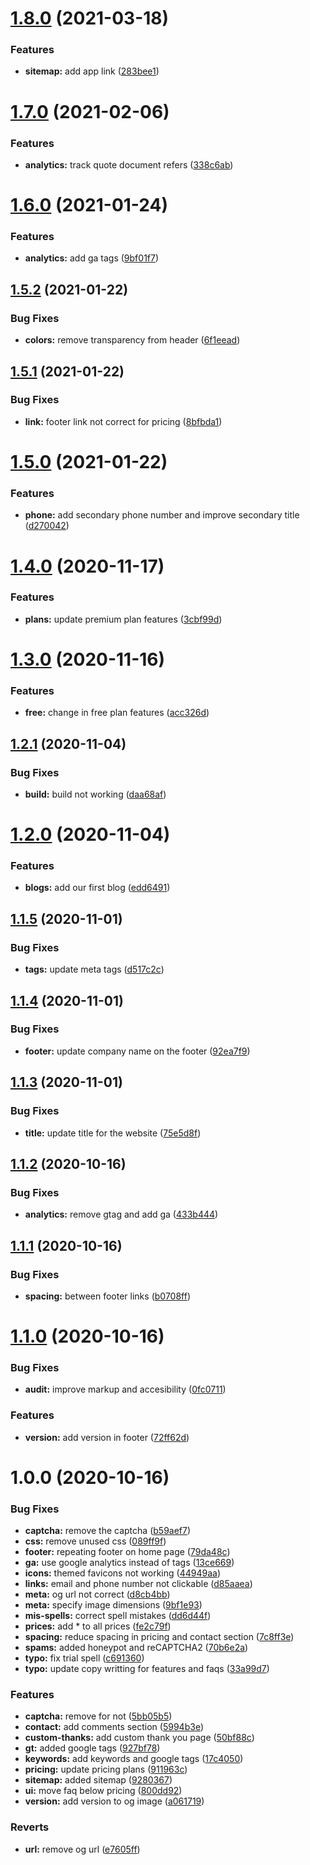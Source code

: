# [1.8.0](https://github.com/sembark/www/compare/v1.7.0...v1.8.0) (2021-03-18)


### Features

* **sitemap:** add app link ([283bee1](https://github.com/sembark/www/commit/283bee1081c0de72ba0e3261e5998522f4f4aa98))

# [1.7.0](https://github.com/sembark/www/compare/v1.6.0...v1.7.0) (2021-02-06)


### Features

* **analytics:** track quote document refers ([338c6ab](https://github.com/sembark/www/commit/338c6abe443140d9de2323c56141798f6c2366db))

# [1.6.0](https://github.com/sembark/www/compare/v1.5.2...v1.6.0) (2021-01-24)


### Features

* **analytics:** add ga tags ([9bf01f7](https://github.com/sembark/www/commit/9bf01f7cf91a3f4c396e38137d068986a6abf36a))

## [1.5.2](https://github.com/sembark/www/compare/v1.5.1...v1.5.2) (2021-01-22)


### Bug Fixes

* **colors:** remove transparency from header ([6f1eead](https://github.com/sembark/www/commit/6f1eead8cf4794de947f84c3dc469b8931decd2b))

## [1.5.1](https://github.com/sembark/www/compare/v1.5.0...v1.5.1) (2021-01-22)


### Bug Fixes

* **link:** footer link not correct for pricing ([8bfbda1](https://github.com/sembark/www/commit/8bfbda10e77827e8b46cefca904803a7de2db194))

# [1.5.0](https://github.com/sembark/www/compare/v1.4.0...v1.5.0) (2021-01-22)


### Features

* **phone:** add secondary phone number and improve secondary title ([d270042](https://github.com/sembark/www/commit/d27004288edb59f27b80b724d7f7e4217facfb1f))

# [1.4.0](https://github.com/sembark/www/compare/v1.3.0...v1.4.0) (2020-11-17)


### Features

* **plans:** update premium plan features ([3cbf99d](https://github.com/sembark/www/commit/3cbf99dd1bb270e2466d9dcd1300a2dff5168869))

# [1.3.0](https://github.com/sembark/www/compare/v1.2.1...v1.3.0) (2020-11-16)


### Features

* **free:** change in free plan features ([acc326d](https://github.com/sembark/www/commit/acc326d2738c677b719fb94835cea23a2e5680f6))

## [1.2.1](https://github.com/sembark/www/compare/v1.2.0...v1.2.1) (2020-11-04)


### Bug Fixes

* **build:** build not working ([daa68af](https://github.com/sembark/www/commit/daa68af3cdcde6310a4619da6aa8670502f076d8))

# [1.2.0](https://github.com/sembark/www/compare/v1.1.5...v1.2.0) (2020-11-04)


### Features

* **blogs:** add our first blog ([edd6491](https://github.com/sembark/www/commit/edd64914c71af93059d8f8313f6c8ea05ce274f8))

## [1.1.5](https://github.com/sembark/www/compare/v1.1.4...v1.1.5) (2020-11-01)


### Bug Fixes

* **tags:** update meta tags ([d517c2c](https://github.com/sembark/www/commit/d517c2c8eb43695265ce4d8262333b055fcfe6f1))

## [1.1.4](https://github.com/sembark/www/compare/v1.1.3...v1.1.4) (2020-11-01)


### Bug Fixes

* **footer:** update company name on the footer ([92ea7f9](https://github.com/sembark/www/commit/92ea7f9a920fcabfd2e448dbf6763b2e33f63c22))

## [1.1.3](https://github.com/sembark/www/compare/v1.1.2...v1.1.3) (2020-11-01)


### Bug Fixes

* **title:** update title for the website ([75e5d8f](https://github.com/sembark/www/commit/75e5d8ff15ff3f3c4ff0308c7896be02f7f64f12))

## [1.1.2](https://github.com/sembark/www/compare/v1.1.1...v1.1.2) (2020-10-16)


### Bug Fixes

* **analytics:** remove gtag and add ga ([433b444](https://github.com/sembark/www/commit/433b444ab986e0d01b2ea1d70afcb24f6d2dc000))

## [1.1.1](https://github.com/sembark/www/compare/v1.1.0...v1.1.1) (2020-10-16)


### Bug Fixes

* **spacing:** between footer links ([b0708ff](https://github.com/sembark/www/commit/b0708ffc17c36b3dcddefb7563fdfc2752278710))

# [1.1.0](https://github.com/sembark/www/compare/v1.0.0...v1.1.0) (2020-10-16)


### Bug Fixes

* **audit:** improve markup and accesibility ([0fc0711](https://github.com/sembark/www/commit/0fc07112e93a0936cd1ec63d0982e352324748bd))


### Features

* **version:** add version in footer ([72ff62d](https://github.com/sembark/www/commit/72ff62d79359b3876b1b4fd1109ab57a0cf64859))

# 1.0.0 (2020-10-16)


### Bug Fixes

* **captcha:** remove the captcha ([b59aef7](https://github.com/sembark/www/commit/b59aef7d27697e17dc87f4b89eae30bde7b00552))
* **css:** remove unused css ([089ff9f](https://github.com/sembark/www/commit/089ff9f8c4757c4499626cd197a3da4f01146ec2))
* **footer:** repeating footer on home page ([79da48c](https://github.com/sembark/www/commit/79da48cabc6ff0636eaede62b6e184e1548ffc95))
* **ga:** use google analytics instead of tags ([13ce669](https://github.com/sembark/www/commit/13ce6699ccb5de529e3099a4da7f3c6f1488e72a))
* **icons:** themed favicons not working ([44949aa](https://github.com/sembark/www/commit/44949aaa1541a5574c28a2a34d7ca46ea2bc75af))
* **links:** email and phone number not clickable ([d85aaea](https://github.com/sembark/www/commit/d85aaeaaa64d8a4cde45e40fdf3f4d77388ca11c))
* **meta:** og url not correct ([d8cb4bb](https://github.com/sembark/www/commit/d8cb4bb2404cac35f277b98c7f159b7c7dd93a53))
* **meta:** specify image dimensions ([9bf1e93](https://github.com/sembark/www/commit/9bf1e9319092467ab034c1ac75dc6d9ffe9b17f9))
* **mis-spells:** correct spell mistakes ([dd6d44f](https://github.com/sembark/www/commit/dd6d44fa1da271a4c153bef60b45c001f0544d8b))
* **prices:** add * to all prices ([fe2c79f](https://github.com/sembark/www/commit/fe2c79f57dbebbe4bbb6a1bc01e306272b614333))
* **spacing:** reduce spacing in pricing and contact section ([7c8ff3e](https://github.com/sembark/www/commit/7c8ff3e04c94863ba4bdac070e1f312ee99c569c))
* **spams:** added honeypot and reCAPTCHA2 ([70b6e2a](https://github.com/sembark/www/commit/70b6e2ab6f40a6056944cbaeb374f7e355bb46e6))
* **typo:** fix trial spell ([c691360](https://github.com/sembark/www/commit/c6913605ab3e36a4916c2d5073fdb0678a7bac54))
* **typo:** update copy writting for features and faqs ([33a99d7](https://github.com/sembark/www/commit/33a99d7d4cce0302dd653f3facdfb1b2b25d2908))


### Features

* **captcha:** remove for not ([5bb05b5](https://github.com/sembark/www/commit/5bb05b537a859723f47986f9156e3cb1601def82))
* **contact:** add comments section ([5994b3e](https://github.com/sembark/www/commit/5994b3ef1a850160cb95583ee648d4a865e28edd))
* **custom-thanks:** add custom thank you page ([50bf88c](https://github.com/sembark/www/commit/50bf88cb4744fdb87a537cf31241b936dd6b5fcb))
* **gt:** added google tags ([927bf78](https://github.com/sembark/www/commit/927bf783168a3ef680b4e764a99379cca81be772))
* **keywords:** add keywords and google tags ([17c4050](https://github.com/sembark/www/commit/17c40506efeab7bd82eeca1a2a1e26fadd44f60e))
* **pricing:** update pricing plans ([911963c](https://github.com/sembark/www/commit/911963cf992a68d8f226d1369a5f3632ca3226f2))
* **sitemap:** added sitemap ([9280367](https://github.com/sembark/www/commit/9280367b90059efb47fb49f4ffb0464cf55ad272))
* **ui:** move faq below pricing ([800dd92](https://github.com/sembark/www/commit/800dd923650e88851e8dcc39668cc0e46cbe2267))
* **version:** add version to og image ([a061719](https://github.com/sembark/www/commit/a0617194f656b1875129ecb03cfe30077cce77e0))


### Reverts

* **url:** remove og url ([e7605ff](https://github.com/sembark/www/commit/e7605ff4d75177fad22af1da6df5a01ed9a5c86e))
